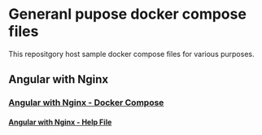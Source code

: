 # Generanl pupose docker compose files

This repositgory host sample docker compose files for various purposes.

## Angular with Nginx

### [Angular with Nginx - Docker Compose](nginx-ng/docker-compose.yml)

#### [Angular with Nginx - Help File](nginx-ng/HELP.md)

